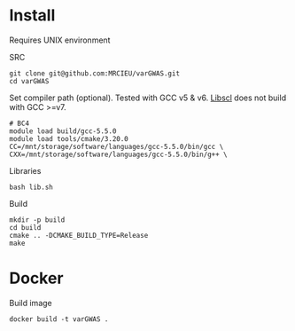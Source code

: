 # Install

Requires UNIX environment

SRC

```shell
git clone git@github.com:MRCIEU/varGWAS.git
cd varGWAS
```

Set compiler path (optional). Tested with GCC v5 & v6. [Libscl](http://www.aronaldg.org/webfiles/libscl/) does not build with GCC >=v7.

```shell
# BC4
module load build/gcc-5.5.0
module load tools/cmake/3.20.0
CC=/mnt/storage/software/languages/gcc-5.5.0/bin/gcc \
CXX=/mnt/storage/software/languages/gcc-5.5.0/bin/g++ \
```

Libraries

```shell
bash lib.sh
```

Build

```shell
mkdir -p build
cd build
cmake .. -DCMAKE_BUILD_TYPE=Release
make
```

# Docker

Build image

```shell
docker build -t varGWAS .
```
